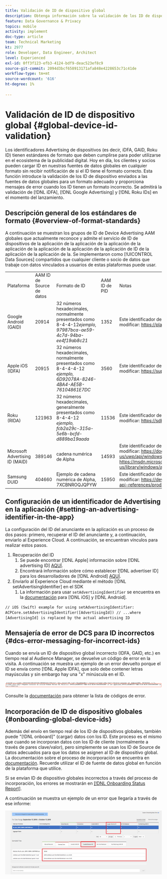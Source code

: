 ```yaml
---
title: Validación de ID de dispositivo global
description: Obtenga información sobre la validación de los ID de dispositivo enviados a las fuentes de datos globales para obtener un formato adecuado y sobre los mensajes de error cuando los ID tienen un formato incorrecto.
feature: Data Governance & Privacy
topics: mobile
activity: implement
doc-type: article
team: Technical Marketing
kt: 2977
role: Developer, Data Engineer, Architect
level: Experienced
exl-id: 0ff3f123-efb3-4124-bdf9-deac523ef8c9
source-git-commit: 2094d3bcf658913171afa848e4228653c71c41de
workflow-type: tm+mt
source-wordcount: '616'
ht-degree: 1%

---
```


# Validación de ID de dispositivo global {#global-device-id-validation}

Los identificadores Advertising de dispositivos (es decir, iDFA, GAID, Roku ID) tienen estándares de formato que deben cumplirse para poder utilizarse en el ecosistema de la publicidad digital. Hoy en día, los clientes y socios pueden cargar ID en nuestras fuentes de datos globales en cualquier formato sin recibir notificación de si el ID tiene el formato correcto. Esta función introduce la validación de los ID de dispositivo enviados a las fuentes de datos globales para un formato adecuado y proporciona mensajes de error cuando los ID tienen un formato incorrecto. Se admitirá la validación de [!DNL iDFA], [!DNL Google Advertising] y [!DNL Roku IDs] en el momento del lanzamiento.

## Descripción general de los estándares de formato {#overview-of-format-standards}

A continuación se muestran los grupos de ID de Device Advertising AAM globales que actualmente reconoce y admite el servicio de ID de dispositivos de la aplicación de la aplicación de la aplicación de la aplicación de la aplicación de la aplicación de la aplicación de ID de la aplicación de la aplicación de la. Se implementaron como [!UICONTROL Data Sources] compartidos que cualquier cliente o socio de datos que trabaje con datos vinculados a usuarios de estas plataformas puede usar.

<table>
  <tr>
   <td>Plataforma </td>
   <td>AAM ID de Source de datos </td>
   <td>Formato de ID </td>
   <td>AAM ID de PID </td>
   <td>Notas </td>
  </tr>
  <tr>
   <td>Google Android (GAID)</td>
   <td>20914</td>
   <td>32 números hexadecimales, normalmente presentados como 8-4-4-12<em>ejemplo, 97987bca-ae59-4c7d-94ba-ee4f19ab8c21<br/> </em> </td>
   <td>1352</td>
   <td>Este identificador debe recopilarse en una referencia de formulario sin procesar, sin hash ni modificar: <a href="https://play.google.com/about/monetization-ads/ads/ad-id/">https://play.google.com/about/monetization-ads/ads/ad-id/</a></td>
  </tr>
  <tr>
   <td>Apple iOS (IDFA)</td>
   <td>20915</td>
   <td>32 números hexadecimales, normalmente presentados como 8-4-4-4-12 <em>ejemplo, 6D92078A-8246-4BA4-AE5B-76104861E7DC<br /> </em> </td>
   <td>3560</td>
   <td>Este identificador debe recopilarse en una referencia de formulario sin procesar, sin hash ni modificar: <a href="https://support.apple.com/en-us/HT205223">https://support.apple.com/en-us/HT205223</a></td>
  </tr>
  <tr>
   <td>Roku (RIDA)</td>
   <td>121963</td>
   <td>32 números hexadecimales, generalmente presentados como 8-4-4-12 <em>ejemplo,</em> <em>fcb2a29c-315a-5e6b-bcfd-d889ba19aada</em></td>
   <td>11536</td>
   <td>Este identificador debe recopilarse en una referencia de formulario sin procesar, sin hash ni modificar: <a href="https://sdkdocs.roku.com/display/sdkdoc/Roku+Advertising+Framework">https://sdkdocs.roku.com/display/sdkdoc/Roku+Advertising+Framework</a> </td>
  </tr>
  <tr>
   <td>Microsoft Advertising ID (MAID)</td>
   <td>389146</td>
   <td>cadena numérica de Alpha</td>
   <td>14593</td>
   <td>Este identificador debe recopilarse en una referencia de formulario sin procesar, sin hash ni modificar: <a href="https://docs.microsoft.com/en-us/uwp/api/windows.system.userprofile.advertisingmanager.advertisingid">https://docs.microsoft.com/en-us/uwp/api/windows.system.userprofile.advertisingmanager.advertisingid</a><br/><a href="https://msdn.microsoft.com/en-us/library/windows/apps/windows.system.userprofile.advertisingmanager.advertisingid.aspx">https://msdn.microsoft.com/en-us/library/windows/apps/windows.system.userprofile.advertisingmanager.advertisingid.aspx</a></td>
  </tr>
  <tr>
   <td>Samsung DUID</td>
   <td>404660</td>
   <td>Ejemplo de cadena numérica de Alpha, 7XCBNROQJQPYW</td>
   <td>15950</td>
   <td>Este identificador debe recopilarse en una referencia de formulario sin procesar, sin hash ni modificar: <a href="https://developer.samsung.com/tv/develop/api-references/samsung-product-api-references/productinfo-api">https://developer.samsung.com/tv/develop/api-references/samsung-product-api-references/productinfo-api</a> </td>
  </tr>
</table>

## Configuración de un identificador de Advertising en la aplicación {#setting-an-advertising-identifier-in-the-app}

La configuración del ID del anunciante en la aplicación es un proceso de dos pasos: primero, recuperar el ID del anunciante y, a continuación, enviarlo al Experience Cloud. A continuación, se encuentran vínculos para realizar estos pasos.

1. Recuperación del ID
   1. Se puede encontrar [!DNL Apple] información sobre [!DNL advertising ID] [AQUÍ](https://developer.apple.com/documentation/adsupport/asidentifiermanager).
   1. Encontrará información sobre cómo establecer [!DNL advertiser ID] para los desarrolladores de [!DNL Android] [AQUÍ](http://android.cn-mirrors.com/google/play-services/id.html).
1. Enviarlo al Experience Cloud mediante el método [!DNL setAdvertisingIdentifier] en el SDK
   1. La información para usar `setAdvertisingIdentifier` se encuentra en la [documentación](https://aep-sdks.gitbook.io/docs/using-mobile-extensions/mobile-core/identity/identity-api-reference#set-an-advertising-identifier) para [!DNL iOS] y [!DNL Android].

`// iOS (Swift) example for using setAdvertisingIdentifier:`
`ACPCore.setAdvertisingIdentifier([AdvertisingId]) // ...where [AdvertisingId] is replaced by the actual advertising ID`

## Mensajería de error de DCS para ID incorrectos  {#dcs-error-messaging-for-incorrect-ids}

Cuando se envía un ID de dispositivo global incorrecto (IDFA, GAID, etc.) en tiempo real al Audience Manager, se devuelve un código de error en la visita. A continuación se muestra un ejemplo de un error devuelto porque el ID se envía como [!DNL Apple IDFA], que solo debe contener letras mayúsculas y sin embargo hay una &quot;x&quot; minúscula en el ID.

![imagen de error](assets/image_4_.png)

Consulte la [documentación](https://experienceleague.adobe.com/docs/audience-manager/user-guide/api-and-sdk-code/dcs/dcs-api-reference/dcs-error-codes.html?lang=en#api-and-sdk-code) para obtener la lista de códigos de error.

## Incorporación de ID de dispositivo globales {#onboarding-global-device-ids}

Además del envío en tiempo real de los ID de dispositivos globales, también puede &quot;[!DNL onboard]&quot; (cargar) datos con los ID. Este proceso es el mismo que cuando se incorporan datos con los ID de cliente (normalmente a través de pares clave/valor), pero simplemente se usan los ID de Source de datos adecuados para que los datos se asignen al ID de dispositivo global. La documentación sobre el proceso de incorporación se encuentra en [documentación](https://experienceleague.adobe.com/docs/audience-manager/user-guide/implementation-integration-guides/sending-audience-data/batch-data-transfer-process/batch-data-transfer-overview.html?lang=en#implementation-integration-guides). Recuerde utilizar el ID de fuente de datos global en función de la plataforma que utilice.

Si se envían ID de dispositivo globales incorrectos a través del proceso de incorporación, los errores se mostrarán en [[!DNL Onboarding Status Report]](https://experienceleague.adobe.com/docs/audience-manager/user-guide/reporting/onboarding-status-report.html?lang=en#reporting).

A continuación se muestra un ejemplo de un error que llegaría a través de ese informe:

![imagen de error](assets/image_5_.png)
